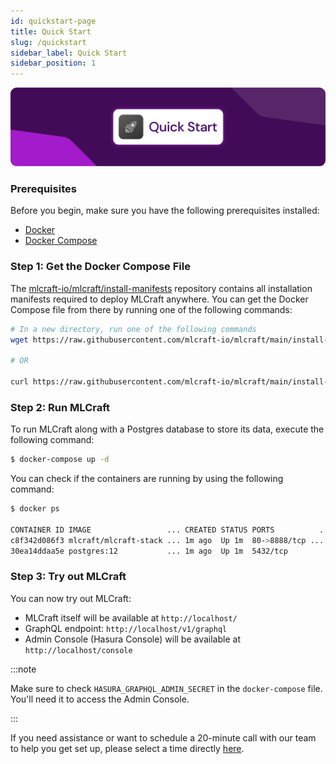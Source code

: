 ```yaml
---
id: quickstart-page
title: Quick Start
slug: /quickstart
sidebar_label: Quick Start
sidebar_position: 1
---
```


![Quick Start](/docs/data/start.png)

### Prerequisites

Before you begin, make sure you have the following prerequisites installed:

- [Docker](https://docs.docker.com/install)
- [Docker Compose](https://docs.docker.com/compose/install)

### Step 1: Get the Docker Compose File

The [mlcraft-io/mlcraft/install-manifests](https://github.com/mlcraft-io/mlcraft/tree/main/install-manifests) repository contains all installation manifests required to deploy MLCraft anywhere. You can get the Docker Compose file from there by running one of the following commands:

```bash
# In a new directory, run one of the following commands
wget https://raw.githubusercontent.com/mlcraft-io/mlcraft/main/install-manifests/docker-compose/docker-compose.yml

# OR

curl https://raw.githubusercontent.com/mlcraft-io/mlcraft/main/install-manifests/docker-compose/docker-compose.yml -o docker-compose.yml
```

### Step 2: Run MLCraft

To run MLCraft along with a Postgres database to store its data, execute the following command:

```bash
$ docker-compose up -d
```

You can check if the containers are running by using the following command:

```bash
$ docker ps

CONTAINER ID IMAGE                 ... CREATED STATUS PORTS          ...
c8f342d086f3 mlcraft/mlcraft-stack ... 1m ago  Up 1m  80->8888/tcp ...
30ea14ddaa5e postgres:12           ... 1m ago  Up 1m  5432/tcp    
```

### Step 3: Try out MLCraft

You can now try out MLCraft:

- MLCraft itself will be available at `http://localhost/`
- GraphQL endpoint: `http://localhost/v1/graphql`
- Admin Console (Hasura Console) will be available at `http://localhost/console`



:::note

Make sure to check `HASURA_GRAPHQL_ADMIN_SECRET` in the `docker-compose` file. You'll need it to access the Admin Console.

:::



If you need assistance or want to schedule a 20-minute call with our team to help you get set up, please select a time directly [here](https://calendly.com/mlcraft-io/video-meeting).


